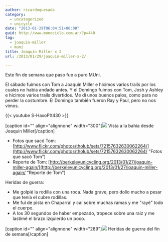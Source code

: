 ```yaml
---
author: ricardoquesada
category:
  - uncategorized
  - unicycle
date: "2013-01-29T06:04:51+00:00"
guid: http://www.monociclo.com.ar/?p=440
tag:
  - joaquin-miller
  - muni
title: Joaquin Miller x 2
url: /2013/01/29/joaquin-miller-x-2/

---
```

Este fin de semana que paso fue a puro MUni.

El sábado fuimos con Tom a Joaquin Miller e hicimos varios trails por los cuales no había andado antes. Y el Domingo fuimos con Tom, Josh y Ashley e hicimos varios trails divertidos. Me di unos buenos palos, como para no perder la costumbre. El Domingo también fueron Ray y Paul, pero no nos vimos.

{{< youtube S-HaxoPX430 >}}

\[caption id="" align="alignnone" width="300"\]![](https://lh4.googleusercontent.com/-crKnf_A3SPs/UQdjEfi_CHI/AAAAAAAAry4/C8WRDaMCSH8/s400/8422612150_e3e84fee9a_z.jpg) Vista a la bahía desde Joaquin Miller\[/caption\]

- Fotos que sacó Tom: [http://www.flickr.com/photos/tholub/sets/72157632630062264/](http://www.flickr.com/photos/tholub/sets/72157632630062264/ "Fotos que sacó Tom")
- Reporte de Tom: [http://berkeleyunicycling.org/2013/01/27/joaquin-miller-again/](http://berkeleyunicycling.org/2013/01/27/joaquin-miller-again/ "Reporte de Tom")

Heridas de guerra:

- Me golpié la rodilla con una roca. Nada grave, pero dolío mucho a pesar que tenía el cubre rodillas.
- Me fuí de pista en Chaparral y caí sobre muchas ramas y me "rayé" todo el cuerpo.
- A los 30 segundos de haber empezado, tropece sobre una raiz y me lastimé el brazo izquierdo un poco.

\[caption id="" align="alignnone" width="289"\]![](https://lh4.googleusercontent.com/-HwJQ2wSxFpE/UQdmP_n1CSI/AAAAAAAArzM/8JYBKfrJquE/s800/heridas-2013-01-27.jpg) Heridas de guerra del fin de semana\[/caption\]
